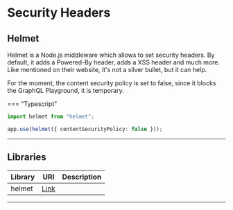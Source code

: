 # Security Headers

## Helmet

Helmet is a Node.js middleware which allows to set security headers. By default, it adds a Powered-By header, adds a XSS header and much more. Like mentioned on their website, it's not a silver bullet, but it can help.

For the moment, the content security policy is set to false, since it blocks the GraphQL Playground, it is temporary.

=== "Typescript"

```typescript
import helmet from "helmet";

app.use(helmet({ contentSecurityPolicy: false }));
```

<hr/>

## Libraries

| Library |                 URI                 | Description |
| :------ | :---------------------------------: | :---------- |
| helmet  | [Link](https://helmetjs.github.io/) |             |

<hr/>
